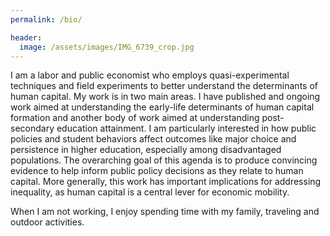 ```yaml
---
permalink: /bio/

header:
  image: /assets/images/IMG_6739_crop.jpg
---
```


<!-- ### Bio -->

I am a labor and public economist who employs quasi-experimental techniques and field experiments to better understand the determinants of human capital. My work is in two main areas. I have published and ongoing work aimed at understanding the early-life determinants of human capital formation and another body of work aimed at understanding post-secondary education attainment.  I am particularly interested in how public policies and student behaviors affect outcomes like major choice and persistence in higher education, especially among disadvantaged populations. The overarching goal of this agenda  is to produce convincing evidence to help inform public policy decisions as they relate to human capital. More generally, this work has important implications for addressing inequality, as human capital is a central lever for economic mobility. 

When I am not working, I enjoy spending time with my family, traveling and outdoor activities.
